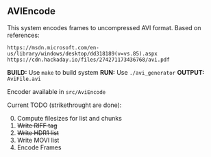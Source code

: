 ## AVIEncode

This system encodes frames to uncompressed AVI format. Based on references:
```
https://msdn.microsoft.com/en-us/library/windows/desktop/dd318189(v=vs.85).aspx
https://cdn.hackaday.io/files/274271173436768/avi.pdf
```
**BUILD:** Use `make` to build system
**RUN:** Use `./avi_generator`
**OUTPUT:** `AviFile.avi`

Encoder available in `src/AviEncode`

Current TODO (strikethrought are done):

0. Compute filesizes for list and chunks
1. ~~Write RIFF tag~~
2. ~~Write HDR1 list~~
3. Write MOVI list
4. Encode Frames
